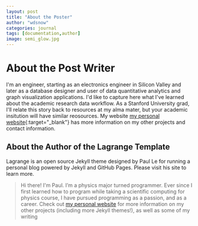 ```yaml
---
layout: post
title: "About the Poster"
author: "wdsnow"
categories: journal
tags: [documentation,author]
image: semi_glow.jpg
---
```


# About the Post Writer

I'm an engineer, starting as an electronics engineer in Silicon Valley and later as a database designer and user of data quantitative analytics and graph visualization applications. I'd like to capture here what I've learned about the academic research data workflow. As a Stanford University grad, I'll relate this story back to resources at my alma mater, but your academic insitution will have similar reosources. My website [my personal website](https://stanford.edu/~wdsnow/){:target="_blank"} has more information on my other projects and contact information.

## About the Author of the Lagrange Template

Lagrange is an open source Jekyll theme designed by Paul Le for running a personal blog powered by Jekyll and GitHub Pages. Please visit his site to learn more.

> Hi there! I'm Paul. I’m a physics major turned programmer. Ever since I first learned how to program while taking a scientific computing for physics course, I have pursued programming as a passion, and as a career. Check out [my personal website](https://www.lenpaul.com/) for more information on my other projects (including more Jekyll themes!), as well as some of my writing
